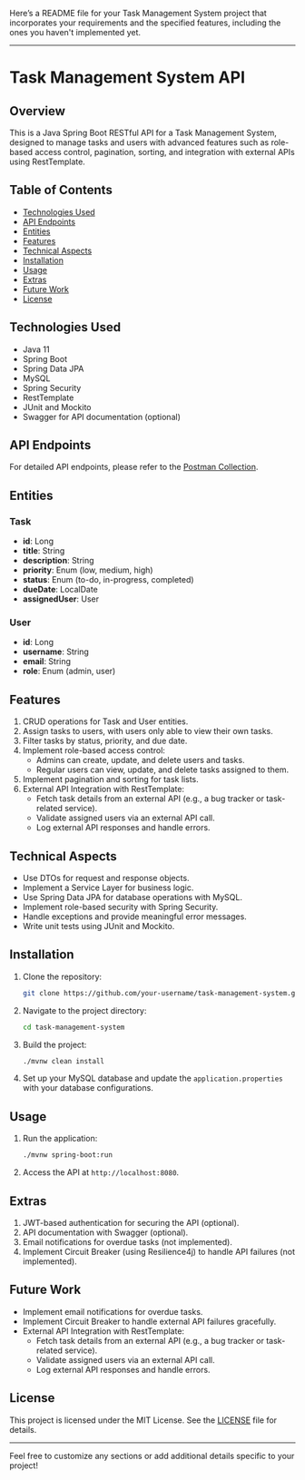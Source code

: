 Here’s a README file for your Task Management System project that incorporates your requirements and the specified features, including the ones you haven't implemented yet. 

---

# Task Management System API

## Overview

This is a Java Spring Boot RESTful API for a Task Management System, designed to manage tasks and users with advanced features such as role-based access control, pagination, sorting, and integration with external APIs using RestTemplate. 

## Table of Contents

- [Technologies Used](#technologies-used)
- [API Endpoints](#api-endpoints)
- [Entities](#entities)
- [Features](#features)
- [Technical Aspects](#technical-aspects)
- [Installation](#installation)
- [Usage](#usage)
- [Extras](#extras)
- [Future Work](#future-work)
- [License](#license)

## Technologies Used

- Java 11
- Spring Boot
- Spring Data JPA
- MySQL
- Spring Security
- RestTemplate
- JUnit and Mockito
- Swagger for API documentation (optional)

## API Endpoints

For detailed API endpoints, please refer to the [Postman Collection](https://www.postman.com/avionics-astronaut-49946802/workspace/highway-ticket-system-api-end-points/collection/30946779-d7009ce6-31ec-44c1-83eb-15996fcda8c2?action=share&creator=30946779).

## Entities

### Task

- **id**: Long
- **title**: String
- **description**: String
- **priority**: Enum (low, medium, high)
- **status**: Enum (to-do, in-progress, completed)
- **dueDate**: LocalDate
- **assignedUser**: User

### User

- **id**: Long
- **username**: String
- **email**: String
- **role**: Enum (admin, user)

## Features

1. CRUD operations for Task and User entities.
2. Assign tasks to users, with users only able to view their own tasks.
3. Filter tasks by status, priority, and due date.
4. Implement role-based access control:
   - Admins can create, update, and delete users and tasks.
   - Regular users can view, update, and delete tasks assigned to them.
5. Implement pagination and sorting for task lists.
6. External API Integration with RestTemplate:
   - Fetch task details from an external API (e.g., a bug tracker or task-related service).
   - Validate assigned users via an external API call.
   - Log external API responses and handle errors.

## Technical Aspects

- Use DTOs for request and response objects.
- Implement a Service Layer for business logic.
- Use Spring Data JPA for database operations with MySQL.
- Implement role-based security with Spring Security.
- Handle exceptions and provide meaningful error messages.
- Write unit tests using JUnit and Mockito.

## Installation

1. Clone the repository:
   ```bash
   git clone https://github.com/your-username/task-management-system.git
   ```
   
2. Navigate to the project directory:
   ```bash
   cd task-management-system
   ```
   
3. Build the project:
   ```bash
   ./mvnw clean install
   ```

4. Set up your MySQL database and update the `application.properties` with your database configurations.

## Usage

1. Run the application:
   ```bash
   ./mvnw spring-boot:run
   ```

2. Access the API at `http://localhost:8080`.

## Extras

1. JWT-based authentication for securing the API (optional).
2. API documentation with Swagger (optional).
3. Email notifications for overdue tasks (not implemented).
4. Implement Circuit Breaker (using Resilience4j) to handle API failures (not implemented).

## Future Work

- Implement email notifications for overdue tasks.
- Implement Circuit Breaker to handle external API failures gracefully.
- External API Integration with RestTemplate:
   - Fetch task details from an external API (e.g., a bug tracker or task-related service).
   - Validate assigned users via an external API call.
   - Log external API responses and handle errors.


## License

This project is licensed under the MIT License. See the [LICENSE](LICENSE) file for details.

---

Feel free to customize any sections or add additional details specific to your project!
